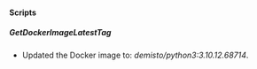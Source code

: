 
#### Scripts
##### GetDockerImageLatestTag
- Updated the Docker image to: *demisto/python3:3.10.12.68714*.
